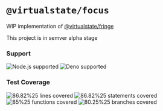 # `@virtualstate/focus`

WIP implementation of [@virtualstate/fringe](https://github.com/virtualstate/x/blob/main/packages/fringe)

This project is in semver alpha stage

[//]: # (badges)

### Support

 ![Node.js supported](https://img.shields.io/badge/node-%3E%3D16.0.0-blue) ![Deno supported](https://img.shields.io/badge/deno-%3E%3D1.17.0-blue) 

### Test Coverage

 ![86.82%25 lines covered](https://img.shields.io/badge/lines-86.82%25-brightgreen) ![86.82%25 statements covered](https://img.shields.io/badge/statements-86.82%25-brightgreen) ![85%25 functions covered](https://img.shields.io/badge/functions-85%25-brightgreen) ![80.25%25 branches covered](https://img.shields.io/badge/branches-80.25%25-brightgreen)

[//]: # (badges)

